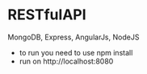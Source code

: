 # RESTfulAPI
MongoDB, Express, AngularJs, NodeJS

- to run you need to use npm install
- run on http://localhost:8080


